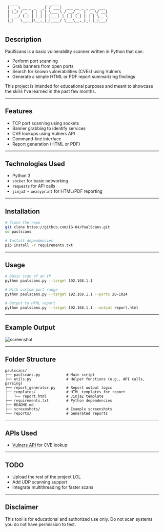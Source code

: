 

```
  ____             _ ____                      
 |  _ \ __ _ _   _| / ___|  ___ __ _ _ __  ___ 
 | |_) / _` | | | | \___ \ / __/ _` | '_ \/ __|
 |  __/ (_| | |_| | |___) | (_| (_| | | | \__ \
 |_|   \__,_|\__,_|_|____/ \___\__,_|_| |_|___/
                                                                                           
 ```                                            

## Description
PaulScans is a basic vulnerability scanner written in Python that can:
- Perform port scanning
- Grab banners from open ports
- Search for known vulnerabilities (CVEs) using Vulners
- Generate a simple HTML or PDF report summarizing findings

This project is intended for educational purposes and meant to showcase the skills I've learned in the past few months. 

---

## Features
- TCP port scanning using sockets
- Banner grabbing to identify services
- CVE lookups using Vulners API
- Command-line interface
- Report generation (HTML or PDF)

---

## Technologies Used
- Python 3
- `socket` for basic networking
- `requests` for API calls
- `jinja2` + `weasyprint` for HTML/PDF reporting

---

## Installation
```bash
# Clone the repo
git clone https://github.com/IG-04/PaulScans.git
cd paulscans

# Install dependencies
pip install -r requirements.txt
```

---

## Usage
```bash
# Basic scan of an IP
python paulscans.py --target 192.168.1.1

# With custom port range
python paulscans.py --target 192.168.1.1 --ports 20-1024

# Output to HTML report
python paulscans.py --target 192.168.1.1 --output report.html
```

---

## Example Output
![screenshot](screenshots/sample_report.png)

---

## Folder Structure
```
paulscans/
├── paulscans.py            # Main script
├── utils.py                # Helper functions (e.g., API calls, parsing)
├── report_generator.py     # Report output logic
├── templates/              # HTML templates for report
│   └── report.html         # Jinja2 template
├── requirements.txt        # Python dependencies
├── README.md
├── screenshots/            # Example screenshots
└── reports/                # Generated reports
```

---

## APIs Used
- [Vulners API](https://vulners.com/) for CVE lookup

---

## TODO
- Upload the rest of the project LOL
- Add UDP scanning support
- Integrate multithreading for faster scans

---

## Disclaimer
This tool is for educational and authorized use only. Do not scan systems you do not have permission to test.
